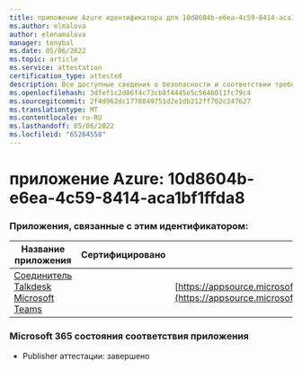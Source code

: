 ```yaml
---
title: приложение Azure идентификатора для 10d8604b-e6ea-4c59-8414-aca1bf1ffda8
ms.author: elmalova
author: elenamalova
manager: tonybal
ms.date: 05/06/2022
ms.topic: article
ms.service: attestation
certification_type: attested
description: Все доступные сведения о безопасности и соответствии требованиям для 10d8604b-e6ea-4c59-8414-aca1bf1ffda8.
ms.openlocfilehash: 3dfef1c2d86f4c73cb8f4445e5c5646011fc79c4
ms.sourcegitcommit: 2f4d962dc1778849751d2e1db212ff702c247627
ms.translationtype: MT
ms.contentlocale: ru-RU
ms.lasthandoff: 05/06/2022
ms.locfileid: "65264558"
---
```

# <a name="azure-app-id-10d8604b-e6ea-4c59-8414-aca1bf1ffda8"></a>приложение Azure: 10d8604b-e6ea-4c59-8414-aca1bf1ffda8


### <a name="apps-associated-with-this-id"></a>Приложения, связанные с этим идентификатором:
| **Название приложения** | **Сертифицировано** | **Просмотр в AppSource** |
|--------------|---------------|-----------------------|
| [Соединитель Talkdesk Microsoft Teams](../forward/talkdeskinc1579824950513.talkdesk_for_teams.md) |  | [https://appsource.microsoft.com/product/office/talkdeskinc1579824950513.talkdesk_for_teams](https://appsource.microsoft.com/product/office/talkdeskinc1579824950513.talkdesk_for_teams) |

### <a name="microsoft-365-app-compliance-status"></a>Microsoft 365 состояния соответствия приложения
- Publisher аттестации: завершено
